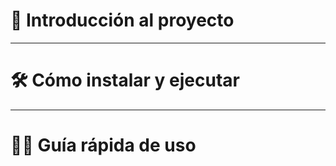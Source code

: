 # 📌 Introducción al proyecto



---

# 🛠️ Cómo instalar y ejecutar



---

# 👨‍💻 Guía rápida de uso


